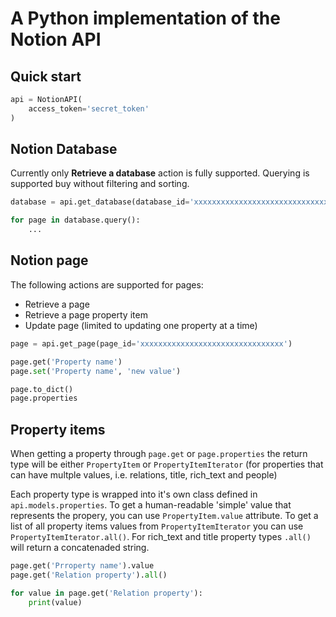# A Python implementation of the Notion API

## Quick start

```python
api = NotionAPI(
    access_token='secret_token'
)
```

## Notion Database

Currently only **Retrieve a database** action is fully supported. Querying is
supported buy without filtering and sorting.


```python
database = api.get_database(database_id='xxxxxxxxxxxxxxxxxxxxxxxxxxxxxxxx')

for page in database.query():
    ...
```

## Notion page

The following actions are supported for pages:

* Retrieve a page
* Retrieve a page property item
* Update page (limited to updating one property at a time)

```python
page = api.get_page(page_id='xxxxxxxxxxxxxxxxxxxxxxxxxxxxxxxx')

page.get('Property name')
page.set('Property name', 'new value')

page.to_dict()
page.properties
```

## Property items

When getting a property through `page.get` or `page.properties` the return type will
be either `PropertyItem` or `PropertyItemIterator` (for properties that can have multple values, i.e. relations, title, rich_text and people)

Each property type is wrapped into it's own class defined in `api.models.properties`. To get a human-readable 'simple' value that represents the propery, you can use `PropertyItem.value` attribute. To get a list of all property items values from `PropertyItemIterator` you can use
`PropertyItemIterator.all()`. For rich_text and title property types `.all()` will return a concatenaded string.

```python
page.get('Prroperty name').value
page.get('Relation property').all()

for value in page.get('Relation property'):
    print(value)
```